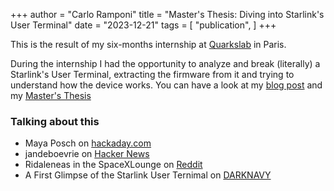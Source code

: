 +++
author = "Carlo Ramponi"
title = "Master's Thesis: Diving into Starlink's User Terminal"
date = "2023-12-21"
tags = [
    "publication",
]
+++

This is the result of my six-months internship at [Quarkslab](https://quarkslab.com) in Paris.

During the internship I had the opportunity to analyze and break (literally) a Starlink's User Terminal, extracting the firmware from it and trying to understand how the device works.
You can have a look at my [blog post](https://blog.quarkslab.com/starlink.html) and my [Master's Thesis](./thesis.pdf)

### Talking about this

- Maya Posch on [hackaday.com](https://hackaday.com/2023/08/31/diving-into-starlinks-user-terminal-firmware/)
- jandeboevrie on [Hacker News](https://news.ycombinator.com/item?id=37308405)
- Ridaleneas in the SpaceXLounge on [Reddit](https://www.reddit.com/r/SpaceXLounge/comments/164o5x1/reverse_engineering_starlinks_user_terminal/)
- A First Glimpse of the Starlink User Ternimal on [DARKNAVY](https://www.darknavy.org/blog/a_first_glimpse_of_the_starlink_user_ternimal/)